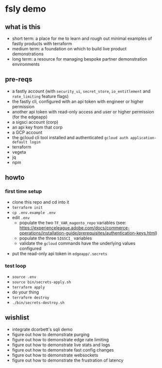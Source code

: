 # fsly demo

## what is this
- short term: a place for me to learn and rough out minimal examples of fastly products with terraform
- medium term: a foundation on which to build live product demonstrations
- long term: a resource for managing bespoke partner demonstration environments

## pre-reqs
- a fastly account (with `security_ui`, `secret_store`, `io_entitlement` and `rate_limiting` feature flags)
- the fastly cli, configured with an api token with engineer or higher permission
- another api token with read-only access and user or higher permission (for the edgeapp)
- a sigsci account (corp)
- an api key from that corp
- a GCP account
- the gcloud cli tool installed and authenticated
`gcloud auth application-default login`
- terraform
- vegeta
- jq
- npm

## howto
### first time setup
- clone this repo and cd into it
- `terraform init`
- `cp .env.example .env`
- edit `.env`
  - populate the two `TF_VAR_magento_repo` variables (see: https://experienceleague.adobe.com/docs/commerce-operations/installation-guide/prerequisites/authentication-keys.html)
  - populate the three `SIGSCI_` variables
  - validate the `gcloud` commands have the underlying values configured
- put the read-only api token in `edgeapp/.secrets`

### test loop
- `source .env`
- `source bin/secrets-apply.sh`
- `terraform apply`
- do your thing
- `terraform destroy`
- `./bin/secrets-destroy.sh`

## wishlist
- integrate dcorbett's sqli demo
- figure out how to demonstrate purging
- figure out how to demonstrate edge rate limiting
- figure out how to demonstrate live stats and logs
- figure out how to demonstrate fast config changes
- figure out how to demonstrate websockets
- figure out how to demonstrate the frustration of latency